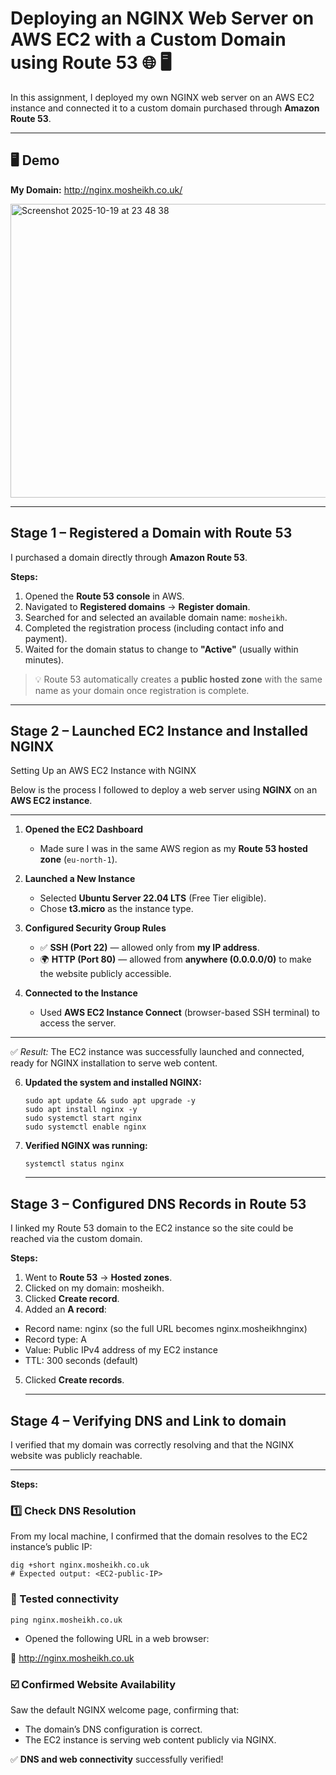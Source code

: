 
# Deploying an NGINX Web Server on AWS EC2 with a Custom Domain using Route 53 🌐 🖥️

In this assignment, I deployed my own NGINX web server on an AWS EC2 instance and connected it to a custom domain purchased through **Amazon Route 53**.




---

## 🖥️ Demo
**My Domain:** http://nginx.mosheikh.co.uk/  


<img width="1022" height="470" alt="Screenshot 2025-10-19 at 23 48 38" src="https://github.com/user-attachments/assets/b7933d8b-e523-4a30-bbeb-b108c850ff09" />

---

## Stage 1 – Registered a Domain with Route 53

I purchased a domain directly through **Amazon Route 53**.

**Steps:**
1. Opened the **Route 53 console** in AWS.
2. Navigated to **Registered domains** → **Register domain**.
3. Searched for and selected an available domain name: `mosheikh`.
4. Completed the registration process (including contact info and payment).
5. Waited for the domain status to change to **"Active"** (usually within minutes).

> 💡 Route 53 automatically creates a **public hosted zone** with the same name as your domain once registration is complete.



---

## Stage 2 – Launched EC2 Instance and Installed NGINX
 Setting Up an AWS EC2 Instance with NGINX

Below is the process I followed to deploy a web server using **NGINX** on an **AWS EC2 instance**.

---

1. **Opened the EC2 Dashboard**  
   - Made sure I was in the same AWS region as my **Route 53 hosted zone** (`eu-north-1`).

2. **Launched a New Instance**  
   - Selected **Ubuntu Server 22.04 LTS** (Free Tier eligible).  
   - Chose **t3.micro** as the instance type.

3. **Configured Security Group Rules**  
   - ✅ **SSH (Port 22)** — allowed only from **my IP address**.  
   - 🌍 **HTTP (Port 80)** — allowed from **anywhere (0.0.0.0/0)** to make the website publicly accessible.

4. **Connected to the Instance**  
   - Used **AWS EC2 Instance Connect** (browser-based SSH terminal) to access the server.

---

✅ *Result:* The EC2 instance was successfully launched and connected, ready for NGINX installation to serve web content.



6. **Updated the system and installed NGINX:**

   ```
   sudo apt update && sudo apt upgrade -y
   sudo apt install nginx -y
   sudo systemctl start nginx
   sudo systemctl enable nginx
   ```
7. **Verified NGINX was running:**
   ```
   systemctl status nginx
   ```
   ---

## Stage 3 – Configured DNS Records in Route 53

I linked my Route 53 domain to the EC2 instance so the site could be reached via the custom domain.

**Steps:**

1. Went to **Route 53** → **Hosted zones**.
2. Clicked on my domain: mosheikh.
3. Clicked **Create record**.
4. Added an **A record**:
  - Record name: nginx (so the full URL becomes nginx.mosheikhnginx)
  - Record type: A
  - Value: Public IPv4 address of my EC2 instance
  - TTL: 300 seconds (default)

5. Clicked **Create records**.

   ---
##  Stage 4 – Verifying DNS and Link to domain

I verified that my domain was correctly resolving and that the NGINX website was publicly reachable.

---

**Steps:**

### 1️⃣ Check DNS Resolution

From my local machine, I confirmed that the domain resolves to the EC2 instance’s public IP:

```
dig +short nginx.mosheikh.co.uk
# Expected output: <EC2-public-IP>
```
### 🔎 Tested connectivity

```
ping nginx.mosheikh.co.uk
```
  - Opened the following URL in a web browser:

🔗 http://nginx.mosheikh.co.uk

### ☑️ Confirmed Website Availability
Saw the default NGINX welcome page, confirming that:
  - The domain’s DNS configuration is correct.
  - The EC2 instance is serving web content publicly via NGINX.

✅ **DNS and web connectivity** successfully verified!

   

   
   



